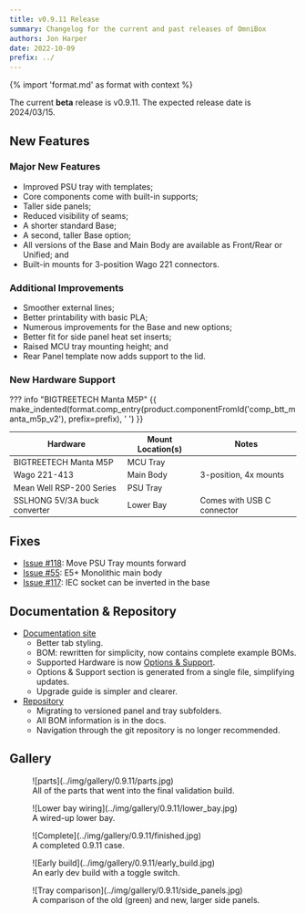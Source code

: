 ```yaml
---
title: v0.9.11 Release
summary: Changelog for the current and past releases of OmniBox
authors: Jon Harper
date: 2022-10-09
prefix: ../
---
```


{% import 'format.md' as format with context %}

The current **beta** release is v0.9.11. The expected release date is 2024/03/15.

## New Features

### Major New Features

- Improved PSU tray with templates;
- Core components come with built-in supports;
- Taller side panels;
- Reduced visibility of seams;
- A shorter standard Base;
- A second, taller Base option;
- All versions of the Base and Main Body are available as Front/Rear or Unified; and
- Built-in mounts for 3-position Wago 221 connectors.

### Additional Improvements

- Smoother external lines;
- Better printability with basic PLA;
- Numerous improvements for the Base and new options;
- Better fit for side panel heat set inserts;
- Raised MCU tray mounting height; and
- Rear Panel template now adds support to the lid.

### New Hardware Support

??? info "BIGTREETECH Manta M5P"
{{ make_indented(format.comp_entry(product.componentFromId('comp_btt_manta_m5p_v2'), prefix=prefix), '    ') }}


| Hardware                          | Mount Location(s) | Notes |
|-----------------------------------|-------------------|-------|
| BIGTREETECH Manta M5P             | MCU Tray | |
| Wago 221-413                      | Main Body | 3-position, 4x mounts |
| Mean Well RSP-200 Series          | PSU Tray | |
| SSLHONG 5V/3A buck converter      | Lower Bay | Comes with USB C connector |

## Fixes

- [Issue #118](https://github.com/jon-harper/OmniBox/issues/118): Move PSU Tray mounts forward
- [Issue #55](https://github.com/jon-harper/OmniBox/issues/55): E5+ Monolithic main body
- [Issue #117](https://github.com/jon-harper/OmniBox/issues/117): IEC socket can be inverted in the base

## Documentation & Repository

- [Documentation site](https://jon-harper.github.io/OmniBox)
    - Better tab styling.
    - BOM: rewritten for simplicity, now contains complete example BOMs.
    - Supported Hardware is now [Options & Support](../support/index.md).
    - Options & Support section is generated from a single file, simplifying updates.
    - Upgrade guide is simpler and clearer.
- [Repository](https://github.com/jon-harper/OmniBox)
    - Migrating to versioned panel and tray subfolders.
    - All BOM information is in the docs.
    - Navigation through the git repository is no longer recommended.
    
## Gallery

<figure markdown>
![parts](../img/gallery/0.9.11/parts.jpg)
<figcaption markdown>
All of the parts that went into the final validation build.
</figcaption>
</figure>

<figure markdown>
![Lower bay wiring](../img/gallery/0.9.11/lower_bay.jpg)
<figcaption markdown>
A wired-up lower bay.
</figcaption>
</figure>

<figure markdown>
![Complete](../img/gallery/0.9.11/finished.jpg)
<figcaption markdown>
A completed 0.9.11 case.
</figcaption>
</figure>

<figure markdown>
![Early build](../img/gallery/0.9.11/early_build.jpg)
<figcaption markdown>
An early dev build with a toggle switch.
</figcaption>
</figure>

<figure markdown>
![Tray comparison](../img/gallery/0.9.11/side_panels.jpg)
<figcaption markdown>
A comparison of the old (green) and new, larger side panels.
</figcaption>
</figure>
